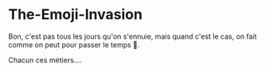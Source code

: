 # The-Emoji-Invasion

Bon, c'est pas tous les jours qu'on s'ennuie, mais quand c'est le cas, on fait comme on peut pour passer le temps 🫥.

Chacun ces métiers....
